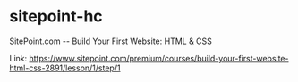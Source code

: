 # sitepoint-hc
SitePoint.com -- Build Your First Website: HTML &amp; CSS 

Link: https://www.sitepoint.com/premium/courses/build-your-first-website-html-css-2891/lesson/1/step/1
